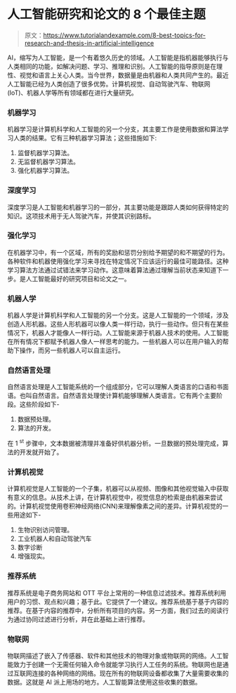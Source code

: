 # 人工智能研究和论文的 8 个最佳主题

> 原文：<https://www.tutorialandexample.com/8-best-topics-for-research-and-thesis-in-artificial-intelligence>

AI，缩写为人工智能，是一个有着悠久历史的领域。人工智能是指机器能够执行与人类相同的功能，如解决问题、学习、推理和识别。人工智能的指导原则是在理性、视觉和语言上关心人类。当今世界，数据量是由机器和人类共同产生的。最近人工智能已经为人类创造了很多优势。计算机视觉、自动驾驶汽车、物联网(IoT)、机器人学等所有领域都在进行大量研究。

### 机器学习

机器学习是计算机科学和人工智能的另一个分支，其主要工作是使用数据和算法学习人类的结果。它有三种机器学习算法；这些措施如下:

1.  监督机器学习算法。
2.  无监督机器学习算法。
3.  强化机器学习算法。

### 深度学习

深度学习是人工智能和机器学习的一部分，其主要功能是跟踪人类如何获得特定的知识。这项技术用于无人驾驶汽车，并使其识别路标。

### 强化学习

在机器学习中，有一个区域，所有的奖励和惩罚分别给予期望的和不期望的行为。各种软件和机器使用强化学习来寻找在特定情况下应该运行的最佳可能路径。这种学习算法方法通过试错法来学习动作。这意味着算法通过理解当前状态来知道下一步。是人工智能最好的研究项目和论文之一。

### 机器人学

机器人学是计算机科学和人工智能的另一个分支。这是人工智能的一个领域，涉及创造人形机器。这些人形机器可以像人类一样行动，执行一些动作。但只有在某些情况下，机器人才能像人一样行动。人工智能来源于机器人技术的使用。人工智能在所有情况下都赋予机器人像人一样思考的能力。一些机器人可以在用户输入的帮助下操作，而另一些机器人可以自主运行。

### 自然语言处理

自然语言处理是人工智能系统的一个组成部分，它可以理解人类语言的口语和书面语。也叫自然语言。自然语言处理使计算机能够理解人类语言。它有两个主要阶段。这些阶段如下-

1.  数据预处理。
2.  算法的开发。

在 1 <sup>st</sup> 步骤中，文本数据被清理并准备好供机器分析。一旦数据的预处理完成，算法的开发就开始了。

### 计算机视觉

计算机视觉是人工智能的一个子集，机器可以从视频、图像和其他视觉输入中获取有意义的信息。从技术上讲，在计算机视觉中，视觉信息的检索是由机器来尝试的。计算机视觉使用卷积神经网络(CNN)来理解像素之间的差异。计算机视觉的一些用途如下-

1.  生物识别访问管理。
2.  工业机器人和自动驾驶汽车
3.  数字诊断
4.  增强现实。

### 推荐系统

推荐系统是电子商务网站和 OTT 平台上常用的一种信息过滤技术。推荐系统利用用户的习惯、观点和兴趣；基于此。它提供了一个建议。推荐系统基于基于内容的推荐。在基于内容的推荐中，分析所有项目的内容。另一方面，我们过去的阅读行为通过协同过滤进行分析，并在此基础上进行推荐。

### 物联网

物联网描述了嵌入了传感器、软件和其他技术的物理对象或物联网的网络。人工智能致力于创建一个无需任何输入命令就能学习执行人工任务的系统。物联网也是通过互联网连接的各种网络的网络。现在所有的物联网设备都收集了大量需要收集的数据。这就是 AI 派上用场的地方。人工智能算法使用这些收集的数据。